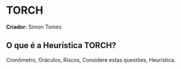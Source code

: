 # TORCH

**Criador:** Simon Tomes

## O que é a Heurística TORCH?

Cronômetro, Oráculos, Riscos, Considere estas questões, Heurística.